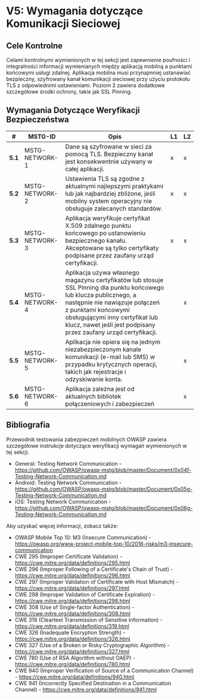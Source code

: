 # V5: Wymagania dotyczące Komunikacji Sieciowej

## Cele Kontrolne

Celami kontrolnymi wymienionych w tej sekcji jest zapewnienie poufności i integralności informacji wymienianych między aplikacją mobilną a punktami końcowymi usługi zdalnej. Aplikacja mobilna musi przynajmniej ustanawiać bezpieczny, szyfrowany kanał komunikacji sieciowej przy użyciu protokołu TLS z odpowiednimi ustawieniami. Poziom 2 zawiera dodatkowe szczegółowe środki ochrony, takie jak SSL Pinning.

## Wymagania Dotyczące Weryfikacji Bezpieczeństwa

| # | MSTG-ID | Opis | L1 | L2 |
| -- | ---------- | ---------------------- | - | - |
| **5.1** | MSTG-NETWORK-1 | Dane są szyfrowane w sieci za pomocą TLS. Bezpieczny kanał jest konsekwentnie używany w całej aplikacji. | x | x |
| **5.2** | MSTG-NETWORK-2 | Ustawienia TLS są zgodne z aktualnymi najlepszymi praktykami lub jak najbardziej zbliżone, jeśli mobilny system operacyjny nie obsługuje zalecanych standardów. | x | x |
| **5.3** | MSTG-NETWORK-3 | Aplikacja weryfikuje certyfikat X.509 zdalnego punktu końcowego po ustanowieniu bezpiecznego kanału. Akceptowane są tylko certyfikaty podpisane przez zaufany urząd certyfikacji. | x | x |
| **5.4** | MSTG-NETWORK-4 | Aplikacja używa własnego magazynu certyfikatów lub stosuje SSL Pinning dla punktu końcowego lub klucza publicznego, a następnie nie nawiązuje połączeń z punktami końcowymi obsługującymi inny certyfikat lub klucz, nawet jeśli jest podpisany przez zaufany urząd certyfikacji. |   | x |
| **5.5** | MSTG-NETWORK-5 | Aplikacja nie opiera się na jednym niezabezpieczonym kanale komunikacji (e-mail lub SMS) w przypadku krytycznych operacji, takich jak rejestracje i odzyskiwanie konta. |  | x |
| **5.6** | MSTG-NETWORK-6 | Aplikacja zależna jest od aktualnych bibliotek połączeniowych i zabezpieczeń |  | x |

## Bibliografia

Przewodnik testowania zabezpieczeń mobilnych OWASP zawiera szczegółowe instrukcje dotyczące weryfikacji wymagań wymienionych w tej sekcji.

- General: Testing Network Communication - <https://github.com/OWASP/owasp-mstg/blob/master/Document/0x04f-Testing-Network-Communication.md>
- Android: Testing Network Communication - <https://github.com/OWASP/owasp-mstg/blob/master/Document/0x05g-Testing-Network-Communication.md>
- iOS: Testing Network Communication - <https://github.com/OWASP/owasp-mstg/blob/master/Document/0x06g-Testing-Network-Communication.md>

Aby uzyskać więcej informacji, zobacz także:

- OWASP Mobile Top 10: M3 (Insecure Communication) - <https://owasp.org/www-project-mobile-top-10/2016-risks/m3-insecure-communication>
- CWE 295 (Improper Certificate Validation) - <https://cwe.mitre.org/data/definitions/295.html>
- CWE 296 (Improper Following of a Certificate's Chain of Trust) - <https://cwe.mitre.org/data/definitions/296.html>
- CWE 297 (Improper Validation of Certificate with Host Mismatch) - <https://cwe.mitre.org/data/definitions/297.html>
- CWE 298 (Improper Validation of Certificate Expiration) - <https://cwe.mitre.org/data/definitions/298.html>
- CWE 308 (Use of Single-factor Authentication) - <https://cwe.mitre.org/data/definitions/308.html>
- CWE 319 (Cleartext Transmission of Sensitive Information) - <https://cwe.mitre.org/data/definitions/319.html>
- CWE 326 (Inadequate Encryption Strength) - <https://cwe.mitre.org/data/definitions/326.html>
- CWE 327 (Use of a Broken or Risky Cryptographic Algorithm) - <https://cwe.mitre.org/data/definitions/327.html>
- CWE 780 (Use of RSA Algorithm without OAEP) - <https://cwe.mitre.org/data/definitions/780.html>
- CWE 940 (Improper Verification of Source of a Communication Channel) - <https://cwe.mitre.org/data/definitions/940.html>
- CWE 941 (Incorrectly Specified Destination in a Communication Channel) - <https://cwe.mitre.org/data/definitions/941.html>
